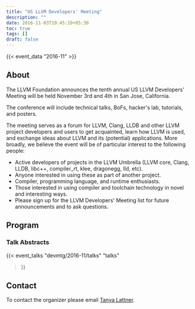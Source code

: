 ```yaml
---
title: "US LLVM Developers' Meeting"
description: ""
date: 2016-11-03T19:45:19+05:30
toc: true
tags: []
draft: false
---
```


{{< event_data "2016-11" >}}

## About

The LLVM Foundation announces the tenth annual US LLVM Developers' Meeting will be held November 3rd and 4th in San Jose, California.

The conference will include technical talks, BoFs, hacker's lab, tutorials, and posters.

The meeting serves as a forum for LLVM, Clang, LLDB and other LLVM project developers and users to get acquainted, learn how LLVM is used, and exchange ideas about LLVM and its (potential) applications. More broadly, we believe the event will be of particular interest to the following people:

- Active developers of projects in the LLVM Umbrella (LLVM core, Clang, LLDB, libc++, compiler_rt, klee, dragonegg, lld, etc).
- Anyone interested in using these as part of another project.
- Compiler, programming language, and runtime enthusiasts.
- Those interested in using compiler and toolchain technology in novel and interesting ways.
- Please sign up for the LLVM Developers' Meeting list for future announcements and to ask questions.

## Program

### Talk Abstracts

{{< event_talks
    "devmtg/2016-11/talks" 
    "talks" 
>}}

## Contact

To contact the organizer please email [Tanya Lattner](tanyalattner@llvm.org).